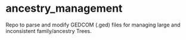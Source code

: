 # ancestry_management
Repo to parse and modify GEDCOM (.ged) files for managing large and inconsistent family/ancestry Trees.
